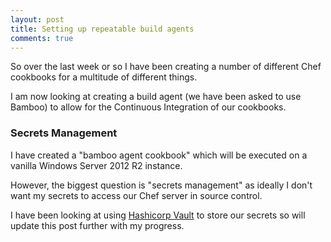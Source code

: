 ```yaml
---
layout: post
title: Setting up repeatable build agents
comments: true
---
```


So over the last week or so I have been creating a number of different Chef cookbooks for a multitude of different things.

I am now looking at creating a build agent (we have been asked to use Bamboo) to allow for the Continuous Integration of our cookbooks.

### Secrets Management

I have created a "bamboo agent cookbook" which will be executed on a vanilla Windows Server 2012 R2 instance.

However, the biggest question is "secrets management" as ideally I don't want my secrets to access our Chef server in source control.

I have been looking at using [Hashicorp Vault](https://www.vaultproject.io/) to store our secrets so will update this post further with my progress.
